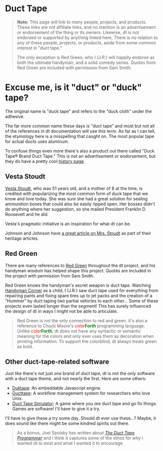 # Duct Tape

> **Note:** This page will link to many people, projects, and products. These
links are not affiliate links, and no mention is an advertisement or
endorsement of the thing or its owners. Likewise, dt is not endorsed or
supported by anything linked here. There is no relation to any of these people,
projects, or products, aside from some common interest in "duct tape."
>
> The only exception is Red Green, who I (J.R.) will happily endorse as both
the ultimate handyman, and a solid comedy series. Quotes from Red Green are
included with permission from Sam Smith.

# Excuse me, is it "duct" or "duck" tape?

The original name is "duck tape" and refers to the "duck cloth" under the
adhesive.

The far more common name these days is "duct tape" and most but not all of the
references in dt documentation will use this term. As far as I can tell, the
etymology here is a misspelling that caught on. The most popular tape for
actual ducts uses aluminum.

To confuse things even more there's also a product out there called "Duck
Tape® Brand Duct Tape." This is not an advertisement or endorsement, but they
do have a pretty cool [history page](https://www.duckbrand.com/about).

## Vesta Stoudt

[Vesta Stoudt](https://en.wikipedia.org/wiki/Vesta_Stoudt), who was 51 years
old, and a mother of 8 at the time, is credited with popularizing the most
common form of duck tape that we know and love today. She was sure she had a
great solution for sealing ammunition boxes that could also be easily ripped
open. Her bosses didn't do anything where her suggestion, so she mailed
President Franklin D. Roosevelt and he _did_.

Vesta's pragmatic initiative is an inspiration for what dt can be.

Johnson and Johnson have [a great article on Mrs. Stoudt](https://www.jnj.com/our-heritage/vesta-stoudt-the-woman-who-invented-duct-tape)
as part of their heritage articles.

## Red Green

There are many references to [Red Green](https://www.redgreen.com) throughout
the dt project, and his handyman wisdom has helped shape this project. Quotes
are included in the project with permission from Sam Smith.

Red Green knows the handyman's secret weapon is duct tape. Watching
[Handyman Corner](https://redgreen.fandom.com/wiki/Handyman_Corner) as a child,
I (J.R.) saw duct tape used for everything from repairing pants and fixing
spare tires up to jet packs and the creation of a "Hummer" by duct taping two
partial vehicles to each other... Some of these projects even lasted longer
than the segment! This has surely influenced the design of dt in ways I might
not be able to articulate.

> Red Green is not the only connection to red and green, it's also a reference
to Chuck Moore's <span style="color: red;">color</span><span style="color: green; font-weight: bold;">Forth</span>
programming language. Unlike <span style="color: red;">color</span><span style="color: green; font-weight: bold;">Forth</span>,
dt does not have any syntactic or semantic meaning for the colors and only ever
uses them as decoration when printing information. To support the colorblind,
dt always treats green as bold.

## Other duct-tape-related software

Just like there's not just one brand of duct tape, dt is not the only software
with a duct tape theme, and not nearly the first. Here are some others:

* [Duktape](https://duktape.org): An embeddable Javascript engine.
* [Ducttape](https://github.com/jhclark/ducttape): A workflow management system
  for researchers who love Unix.
* [Duct Tape Simulator](https://store.steampowered.com/app/2122680/Duct_Tape_Simulator/):
  A game where you _are_ duct tape and go fix things. Games are software! I'll
  have to give it a try.

I'll have to give these a try some day. Should dt ever use these...? Maybe, it
does sound like there might be some kindred spirits out there.

> As a bonus, Joel Spolsky has written about
[_The Duct Tape Programmer_](https://www.joelonsoftware.com/2009/09/23/the-duct-tape-programmer/)
and I think it captures some of the ethos for why I wanted dt to exist and what
I wanted it to encourage.

